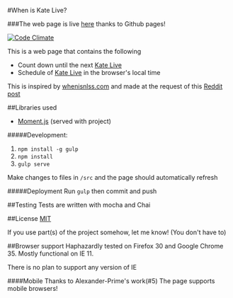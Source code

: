 #When is Kate Live?

###The web page is live [here][live page] thanks to Github pages!

[![Code Climate](https://codeclimate.com/github/XrXr/WhenIsKateLive/badges/gpa.svg)](https://codeclimate.com/github/XrXr/WhenIsKateLive)

This is a web page that contains the following
 - Count down until the next [Kate Live]
 - Schedule of [Kate Live] in the browser's local time

This is inspired by [whenisnlss.com](http://whenisnlss.com/) and made at the request of this [Reddit post]

##Libraries used
 - [Moment.js]() (served with project)


#####Development:
1. `npm install -g gulp`
2. `npm install`
3. `gulp serve`

Make changes to files in `/src` and the page should automatically refresh

#####Deployment
Run `gulp` then commit and push

##Testing
Tests are written with mocha and Chai

##License
[MIT](LICENSE.txt)

If you use part(s) of the project somehow, let me know! (You don't have to)

##Browser support
Haphazardly tested on Firefox 30 and Google Chrome 35. Mostly functional on IE 11.

There is no plan to support any version of IE

####Mobile
Thanks to Alexander-Prime's work(#5) The page supports mobile browsers!

[Reddit post]: http://www.reddit.com/r/KateArmy/comments/2a8gna/can_we_get_something_like_whenisnlsscom/
[live page]: http://xrxr.github.io/WhenIsKateLive/
[Kate Live]: http://www.twitch.tv/lovelymomo
[clean-css]: https://www.npmjs.org/package/clean-css
[Moment.js]: http://momentjs.com/
